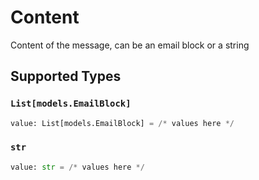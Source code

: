 # Content

Content of the message, can be an email block or a string


## Supported Types

### `List[models.EmailBlock]`

```python
value: List[models.EmailBlock] = /* values here */
```

### `str`

```python
value: str = /* values here */
```


